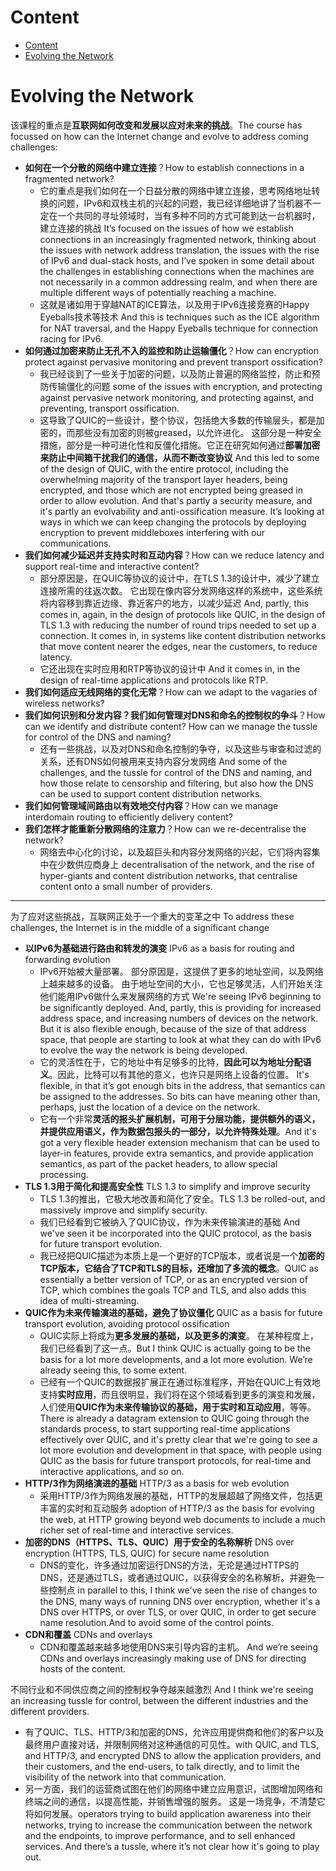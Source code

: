 # Content

* [Content](#content)
* [Evolving the Network](#evolving-the-network)

# Evolving the Network

该课程的重点是**互联网如何改变和发展以应对未来的挑战**。The course has focussed on how can the Internet change and evolve to address coming challenges:

- **如何在一个分散的网络中建立连接**？How to establish connections in a fragmented network?
  - 它的重点是我们如何在一个日益分散的网络中建立连接，思考网络地址转换的问题，IPv6和双栈主机的兴起的问题，我已经详细地讲了当机器不一定在一个共同的寻址领域时，当有多种不同的方式可能到达一台机器时，建立连接的挑战 It’s focused on the issues of how  we establish connections in an increasingly fragmented  network,  thinking about the issues with network address  translation, the issues with the rise of  IPv6 and dual-stack hosts,  and I’ve spoken in some detail about  the challenges in establishing connections when the  machines are not necessarily in a common  addressing realm, and when there are multiple  different ways of potentially reaching a machine. 
  - 这就是诸如用于穿越NAT的ICE算法，以及用于IPv6连接竞赛的Happy Eyeballs技术等技术 And this is techniques such as the  ICE algorithm for NAT traversal, and the  Happy Eyeballs technique for connection racing for  IPv6.
- **如何通过加密来防止无孔不入的监控和防止运输僵化**？How can encryption protect against pervasive monitoring and prevent transport ossification?
  - 我已经谈到了一些关于加密的问题，以及防止普遍的网络监控，防止和预防传输僵化的问题 some of the issues  with encryption, and  protecting against pervasive network monitoring, and protecting  against, and preventing, transport ossification.
  - 这导致了QUIC的一些设计，整个协议，包括绝大多数的传输层头，都是加密的，而那些没有加密的则被greased，以允许进化。 这部分是一种安全措施，部分是一种可进化性和反僵化措施。它正在研究如何通过**部署加密来防止中间箱干扰我们的通信，从而不断改变协议** And this led to some of the  design of QUIC, with the entire protocol,  including the overwhelming majority of the transport  layer headers, being encrypted, and those which  are not encrypted being greased in order to allow evolution.  And that's partly a security measure,  and it's partly an evolvability and anti-ossification  measure. It’s looking at ways in which  we can keep changing the protocols by  deploying encryption to prevent middleboxes interfering with  our communications.
- **我们如何减少延迟并支持实时和互动内容**？How can we reduce latency and support real-time and interactive content?
  - 部分原因是，在QUIC等协议的设计中，在TLS 1.3的设计中，减少了建立连接所需的往返次数。 它出现在像内容分发网络这样的系统中，这些系统将内容移到靠近边缘、靠近客户的地方，以减少延迟  And, partly, this comes in, again,  in the design of protocols like QUIC,  in the design of TLS 1.3 with  reducing the number of round trips needed  to set up a connection.  It comes in, in  systems like content distribution networks that move  content nearer the edges, near the customers,  to reduce latency.
  - 它还出现在实时应用和RTP等协议的设计中  And it comes in, in the design  of real-time applications and protocols like RTP.
- **我们如何适应无线网络的变化无常**？How can we adapt to the vagaries of wireless networks?
- **我们如何识别和分发内容？我们如何管理对DNS和命名的控制权的争斗**？How can we identify and distribute content? How can we manage the tussle for control of the DNS and naming?
  - 还有一些挑战，以及对DNS和命名控制的争夺，以及这些与审查和过滤的关系，还有DNS如何被用来支持内容分发网络   And some of the challenges, and the  tussle for control of the DNS and  naming,  and how those relate to censorship and  filtering, but also how the DNS can  be used to support content distribution networks.
- **我们如何管理域间路由以有效地交付内容**？How can we manage interdomain routing to efficiently delivery content?
- **我们怎样才能重新分散网络的注意力**？How can we re-decentralise the network?
  - 网络去中心化的讨论，以及超巨头和内容分发网络的兴起，它们将内容集中在少数供应商身上 decentralisation of the network, and the  rise of hyper-giants and content distribution networks,  that centralise content onto a small number  of providers.

---

为了应对这些挑战，互联网正处于一个重大的变革之中 To address these challenges, the Internet is in the middle of a significant change

- **以IPv6为基础进行路由和转发的演变** IPv6 as a basis for routing and forwarding evolution
  - IPv6开始被大量部署。 部分原因是，这提供了更多的地址空间，以及网络上越来越多的设备。 由于地址空间的大小，它也足够灵活，人们开始关注他们能用IPv6做什么来发展网络的方式 We're seeing IPv6 beginning to be significantly  deployed.  And, partly, this is providing for increased  address space,  and increasing numbers of devices on the  network.  But it is also flexible enough,  because of the size of that address  space, that people are starting to look  at what they can do with IPv6  to evolve the way the network is  being developed.
  - 它的灵活性在于，它的地址中有足够多的比特，**因此可以为地址分配语义**。因此，比特可以有其他的意义，也许只是网络上设备的位置。 It's flexible, in that it’s got enough  bits in the address, that semantics can  be assigned to the addresses. So bits  can have meaning other than, perhaps,  just the location of a device on  the network.
  - 它有一个非常**灵活的报头扩展机制，可用于分层功能，提供额外的语义，并提供应用语义，作为数据包报头的一部分，以允许特殊处理**。And it's got a very flexible header  extension mechanism that can be used to  layer-in features,  provide extra semantics,  and provide application semantics, as part of  the packet headers, to allow special processing.
- **TLS 1.3用于简化和提高安全性** TLS 1.3 to simplify and improve security
  - TLS 1.3的推出，它极大地改善和简化了安全。TLS 1.3 be rolled-out,  and massively improve and simplify security.
  - 我们已经看到它被纳入了QUIC协议，作为未来传输演进的基础 And we've seen it be incorporated into  the QUIC protocol, as the basis for  future transport evolution.
  - 我已经把QUIC描述为本质上是一个更好的TCP版本，或者说是一个**加密的TCP版本，它结合了TCP和TLS的目标，还增加了多流的概念**。QUIC as essentially a  better version of TCP, or as an  encrypted version of TCP, which combines the  goals TCP and TLS, and also adds  this idea of multi-streaming.
- **QUIC作为未来传输演进的基础，避免了协议僵化** QUIC as a basis for future transport evolution, avoiding protocol ossification
  - QUIC实际上将成为**更多发展的基础，以及更多的演变**。 在某种程度上，我们已经看到了这一点。But I think QUIC is actually going  to be the basis for a lot  more developments, and a lot more evolution.  We’re already seeing this, to some extent.
  - 已经有一个QUIC的数据报扩展正在通过标准程序，开始在QUIC上有效地支持**实时应用**，而且很明显，我们将在这个领域看到更多的演变和发展，人们使用**QUIC作为未来传输协议的基础，用于实时和互动应用**，等等。There is already a datagram extension to  QUIC going through the standards process,  to start supporting real-time applications effectively over  QUIC, and it's pretty clear that we're  going to see a lot more evolution  and development in that space, with people  using QUIC  as the basis for future transport protocols,  for real-time and interactive applications, and so  on.
- **HTTP/3作为网络演进的基础** HTTP/3 as a basis for web evolution
  - 采用HTTP/3作为网络发展的基础，HTTP的发展超越了网络文件，包括更丰富的实时和互动服务 adoption of HTTP/3 as the  basis for evolving the web,  at HTTP growing beyond web documents to  include a much richer set of real-time  and interactive services.
- **加密的DNS（HTTPS、TLS、QUIC）用于安全的名称解析** DNS over encryption (HTTPS, TLS, QUIC) for secure name resolution
  - DNS的变化，许多通过加密运行DNS的方法，无论是通过HTTPS的DNS，还是通过TLS，或者通过QUIC，以获得安全的名称解析。并避免一些控制点 in parallel to this, I think  we've seen the rise of changes to  the DNS, many ways of running DNS  over encryption, whether it's a DNS over  HTTPS, or over TLS, or over QUIC,  in order to get secure name resolution.And to avoid some of the control  points.
- **CDN和覆盖** CDNs and overlays
  - CDN和覆盖越来越多地使用DNS来引导内容的主机。 And we’re seeing CDNs and overlays  increasingly making use of DNS  for directing hosts of the content.

不同行业和不同供应商之间的控制权争夺越来越激烈 And I think we're seeing an increasing  tussle for control, between the different industries  and the different providers.

* 有了QUIC、TLS、HTTP/3和加密的DNS，允许应用提供商和他们的客户以及最终用户直接对话，并限制网络对这种通信的可见性。with QUIC,  and TLS, and HTTP/3, and encrypted DNS  to allow the application providers, and their  customers, and the end-users, to talk directly,  and to limit the visibility of the  network into that communication.
* 另一方面，我们的运营商试图在他们的网络中建立应用意识，试图增加网络和终端之间的通信，以提高性能，并销售增强的服务。 这是一场竞争，不清楚它将如何发展。operators trying to build application awareness into  their networks, trying to increase the communication  between the network and the endpoints,  to improve performance, and to sell enhanced  services.  And there’s a tussle, where it’s not  clear how it's going to play out.

